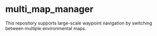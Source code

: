 # multi_map_manager
This repository supports large-scale waypoint navigation by switching between multiple environmental maps.

